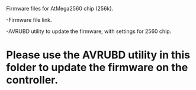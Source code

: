 Firmware files for AtMega2560 chip (256k).

-Firmware file link.

-AVRUBD utility to update the firmware, with settings for 2560 chip.


# Please use the AVRUBD utility in this folder to update the firmware on the controller.
